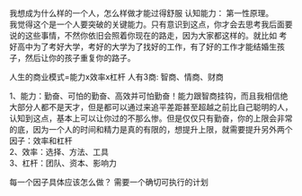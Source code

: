 我想成为什么样的一个人，怎么样做才能过得舒服
认知能力： 第一性原理。  
我觉得这个是一个人要突破的关键能力。只有意识到这点，你才会去思考我后面要说的这些事情，不然你依旧会照着你现在的路走，因为大家都这样的。就比如  考好高中为了考好大学，考好的大学为了找好的工作，有了好的工作才能结婚生孩子，然后让你的孩子重复你的路子。


人生的商业模式=能力x效率x杠杆
人有3商: 智商、情商、财商

1、能力：勤奋、可怕的勤奋、高效并可怕勤奋！能力跟智商挂钩，而且我相信绝大部分人都不是天才，但是都可以通过来追平差距甚至超越之前比自己聪明的人，认知到这点，基本上可以让你过的不那么惨。但是仅仅只有勤奋，你的上限会非常的底，因为一个人的时间和精力是真的有限的，想提升上限，就需要提升另外两个因子：效率和杠杆  
2、效率：选择、方法、工具  
3、杠杆：团队、资本、影响力  



每一个因子具体应该怎么做？ 需要一个确切可执行的计划
